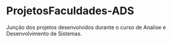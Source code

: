# ProjetosFaculdades-ADS
Junção dos projetos desenvolvidos durante o curso de Analise e Desenvolvimento de Sistemas.
